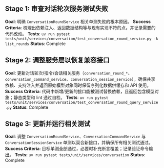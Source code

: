 ## Stage 1: 审查对话轮次服务测试失败

**Goal**: 明确 `ConversationRoundService` 相关单测失败的根本原因。
**Success Criteria**: 梳理出依赖注入、返回数据结构等与现有实现不符的点，并记录需要的代码改动。
**Tests**: `uv run pytest tests/unit/services/conversation/test_conversation_round_service.py -k list_rounds`
**Status**: Complete

## Stage 2: 调整服务层以恢复兼容接口

**Goal**: 更新对话轮次/指令/会话相关服务（`conversation_round_*`、`conversation_command_service`、`conversation_session_service`），确保共享依赖、支持注入并返回原始模型对象同时保留序列化数据供缓存和 API 使用。
**Success Criteria**: 代码中新增/更新的接口能被测试替换依赖，且返回包含模型对象；静态类型和 lint 通过自检。
**Tests**: `uv run pytest tests/unit/services/conversation/test_conversation_round_query_service.py`
**Status**: Complete

## Stage 3: 更新并运行相关测试

**Goal**: 调整 `ConversationRoundService`、`ConversationCommandService` 与 `ConversationSessionService` 单测以契合新接口，并确保所有相关测试通过。
**Success Criteria**: 目标单测全部通过，必要时补充断言覆盖；记录验证命令输出。
**Tests**: `uv run pytest tests/unit/services/conversation`
**Status**: Complete
